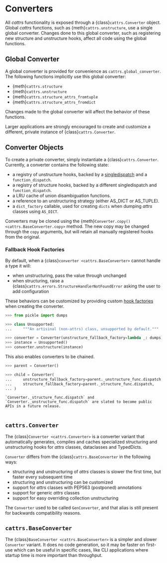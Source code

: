 # Converters

All _cattrs_ functionality is exposed through a {class}`cattrs.Converter` object.
Global _cattrs_ functions, such as {meth}`cattrs.unstructure`, use a single global converter.
Changes done to this global converter, such as registering new structure and unstructure hooks, affect all code using the global functions.

## Global Converter

A global converter is provided for convenience as `cattrs.global_converter`.
The following functions implicitly use this global converter:

- {meth}`cattrs.structure`
- {meth}`cattrs.unstructure`
- {meth}`cattrs.structure_attrs_fromtuple`
- {meth}`cattrs.structure_attrs_fromdict`

Changes made to the global converter will affect the behavior of these functions.

Larger applications are strongly encouraged to create and customize a different, private instance of {class}`cattrs.Converter`.

## Converter Objects

To create a private converter, simply instantiate a {class}`cattrs.Converter`.
Currently, a converter contains the following state:

- a registry of unstructure hooks, backed by a [singledispatch](https://docs.python.org/3/library/functools.html#functools.singledispatch) and a `function_dispatch`.
- a registry of structure hooks, backed by a different singledispatch and `function_dispatch`.
- a LRU cache of union disambiguation functions.
- a reference to an unstructuring strategy (either AS_DICT or AS_TUPLE).
- a `dict_factory` callable, used for creating `dicts` when dumping _attrs_ classes using `AS_DICT`.

Converters may be cloned using the {meth}`Converter.copy() <cattrs.BaseConverter.copy>` method.
The new copy may be changed through the `copy` arguments, but will retain all manually registered hooks from the original.

### Fallback Hook Factories

By default, when a {class}`converter <cattrs.BaseConverter>` cannot handle a type it will:

* when unstructuring, pass the value through unchanged
* when structuring, raise a {class}`cattrs.errors.StructureHandlerNotFoundError` asking the user to add configuration

These behaviors can be customized by providing custom [hook factories](usage.md#using-factory-hooks) when creating the converter.

```python
>>> from pickle import dumps

>>> class Unsupported:
...     """An artisinal (non-attrs) class, unsupported by default."""

>>> converter = Converter(unstructure_fallback_factory=lambda _: dumps)
>>> instance = Unsupported()
>>> converter.unstructure(instance)
```

This also enables converters to be chained.

```python
>>> parent = Converter()

>>> child = Converter(
...     unstructure_fallback_factory=parent._unstructure_func.dispatch, 
...     structure_fallback_factory=parent._structure_func.dispatch,
... )
```

```{note}
`Converter._structure_func.dispatch` and `Converter._unstructure_func.dispatch` are slated to become public APIs in a future release.
```

```{versionadded} 23.2.0

```

## `cattrs.Converter`

The {class}`Converter <cattrs.Converter>` is a converter variant that automatically generates, compiles and caches specialized structuring and unstructuring hooks for _attrs_ classes, dataclasses and TypedDicts.

`Converter` differs from the {class}`cattrs.BaseConverter` in the following ways:

- structuring and unstructuring of _attrs_ classes is slower the first time, but faster every subsequent time
- structuring and unstructuring can be customized
- support for _attrs_ classes with PEP563 (postponed) annotations
- support for generic _attrs_ classes
- support for easy overriding collection unstructuring

The `Converter` used to be called `GenConverter`, and that alias is still present for backwards compatibility reasons.

## `cattrs.BaseConverter`

The {class}`BaseConverter <cattrs.BaseConverter>` is a simpler and slower `Converter` variant.
It does no code generation, so it may be faster on first-use which can be useful in specific cases, like CLI applications where startup time is more important than throughput.
